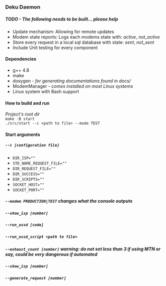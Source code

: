 ### Deku Daemon
##### TODO - The following needs to be built... please help
- Update mechanism: Allowing for remote updates
- Modem state reports: Logs each modems state with: _active_, _not_active_
- Store every request in a local sql database with state: _sent_, _not_sent_
- Include Unit testing for every component
#### Dependencies
- g++ 4.8
- make
- doxygen - _for generating documentations found in docs/_
- ModemManager - _comes installed on most Linux systems_
- Linux system with Bash support
#### How to build and run
_Project's root dir_\
`make -B start`\
`./src/start --c <path to file> --mode TEST`
#### Start arguments
##### `--c [configuration file]`
* `DIR_ISP=""`
* `STD_NAME_REQUEST_FILE=""`
* `DIR_REQUEST_FILE=""`
* `DIR_SUCCESS=""`
* `DIR_SCRIPTS=""`
* `SOCKET_HOST=""`
* `SOCKET_PORT=""`
##### `--modem PRODUCTION|TEST` _changes what the console outputs_
##### `--show_isp [number]`
##### `--run_ussd [code]`
##### `--run_ussd_script <path to file>`
##### `--exhaust_count [number]` _warning: do not set less than 3 if using MTN or say, could be very dangerous if automated_
##### `--show_isp [number]`
##### `--generate_request [number]`
